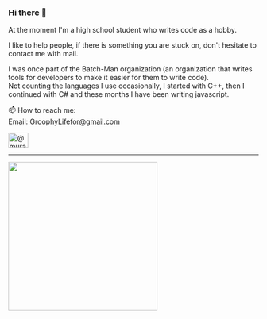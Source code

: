 ### Hi there 👋

At the moment I'm a high school student who writes code as a hobby.

I like to help people, if there is something you are stuck on, don't hesitate to contact me with mail.

I was once part of the Batch-Man organization (an organization that writes tools for developers to make it easier for them to write code). \
Not counting the languages I use occasionally, I started with C++, then I continued with C# and these months I have been writing javascript.

📫 How to reach me: \
Email:   [GroophyLifefor@gmail.com](mailto:GroophyLifefor@gmail.com)

<a href="https://medium.com/@muratkirazkaya" target="blank"><img align="center" src="https://raw.githubusercontent.com/rahuldkjain/github-profile-readme-generator/master/src/images/icons/Social/medium.svg" alt="@muratkirazkaya" height="30" width="40" /></a>

---

<img src="https://github.com/GroophyLifefor/GroophyLifefor/assets/77299279/65047771-ee9a-490a-804b-d7c40b8864c0" height="300" />
